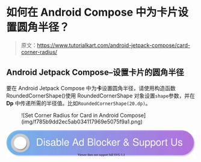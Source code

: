 # 如何在 Android Compose 中为卡片设置圆角半径？

> 原文：<https://www.tutorialkart.com/android-jetpack-compose/card-corner-radius/>

## Android Jetpack Compose–设置卡片的圆角半径

要在 Android Jetpack Compose 中为**卡**设置圆角半径，请使用构造函数 RoundedCornerShape()使用 RoundedCornerShape 对象设置`shape`参数，并在 **Dp** 中传递所需的半径值。比如`RoundedCornerShape(20.dp)`。

<figure class="aligncenter size-large is-resized">![Set Corner Radius for Card in Android Compose](img/f785b9dd2ec5ab034117969e5075f9a1.png)</figure>

[![](img/925da31b32d6bc3827932f6c8afb11bb.png)](https://www.tutorialkart.com/)